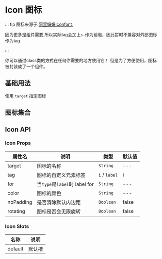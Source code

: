 # Icon 图标

::: tip
图标来源于:[阿里妈妈iconfont](https://www.iconfont.cn/manage/index?spm=a313x.7781069.1998910419.23&manage_type=myprojects&projectId=4078839&keyword=&project_type=&page=),

因为更多是组件需要,所以实际tag会加上`s-`作为前缀，因此暂时不兼容对外部图标作为tag

:::

你可以通过class类的方式在任何你需要的地方使用它！ 但是为了方便使用，图标被封装成了一个组件。

## 基础用法

使用 `target` 指定图标

<demo
src="./src/basic.vue"
title="你也可以在元素class中加上 'iconfont'  'sss-${target}' 两个类名来使用图标"
/>

## 图标集合

<icon-list/>

## Icon API

### Icon Props

| 属性名       | 说明                         | 类型            | 默认值   |
|-----------|----------------------------|---------------|-------|
| target    | 图标的名称                      | `String`      | ---   |
| tag       | 图标的自定义元素标签                 | `i` / `label` | i     |
| for       | 当`type`是`label`时 label for | `String`      | ---   |
| color     | 图标的颜色                      | `String`      | ---   |
| noPadding | 是否清除默认内边距                  | `Boolean`     | false |
| rotating  | 图标是否会无限旋转                  | `Boolean`     | false |

### Icon Slots

| 名称      | 说明  |
|---------|-----|
| default | 默认槽 |

